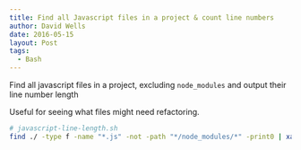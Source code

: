 ```yaml
---
title: Find all Javascript files in a project & count line numbers
author: David Wells
date: 2016-05-15
layout: Post
tags:
  - Bash
---
```


Find all javascript files in a project, excluding `node_modules` and output their line number length

Useful for seeing what files might need refactoring.

```bash
# javascript-line-length.sh
find ./ -type f -name "*.js" -not -path "*/node_modules/*" -print0 | xargs -0 wc -l | sort -n >> files.txt | echo 'Done. See files.txt for stats'
```
